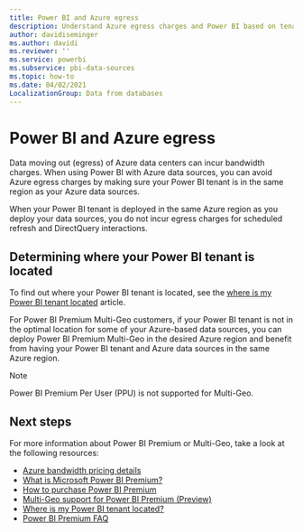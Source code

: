 ```yaml
---
title: Power BI and Azure egress
description: Understand Azure egress charges and Power BI based on tenant location and Power BI Premium
author: davidiseminger
ms.author: davidi
ms.reviewer: ''
ms.service: powerbi
ms.subservice: pbi-data-sources
ms.topic: how-to
ms.date: 04/02/2021
LocalizationGroup: Data from databases
---
```

# Power BI and Azure egress

Data moving out (egress) of Azure data centers can incur bandwidth charges. When using Power BI with Azure data sources, you can avoid Azure egress charges by making sure your Power BI tenant is in the same region as your Azure data sources.

When your Power BI tenant is deployed in the same Azure region as you deploy your data sources, you do not incur egress charges for scheduled refresh and DirectQuery interactions. 

## Determining where your Power BI tenant is located

To find out where your Power BI tenant is located, see the [where is my Power BI tenant located](../admin/service-admin-where-is-my-tenant-located.md) article.

For Power BI Premium Multi-Geo customers, if your Power BI tenant is not in the optimal location for some of your Azure-based data sources, you can deploy Power BI Premium Multi-Geo in the desired Azure region and benefit from having your Power BI tenant and Azure data sources in the same Azure region.

> [!NOTE]
> Power BI Premium Per User (PPU) is not supported for Multi-Geo.


## Next steps

For more information about Power BI Premium or Multi-Geo, take a look at the following resources:

* [Azure bandwidth pricing details](https://azure.microsoft.com/pricing/details/bandwidth/)
* [What is Microsoft Power BI Premium?](../admin/service-premium-what-is.md)
* [How to purchase Power BI Premium](../admin/service-admin-premium-purchase.md)
* [Multi-Geo support for Power BI Premium (Preview)](../admin/service-admin-premium-multi-geo.md)
* [Where is my Power BI tenant located?](../admin/service-admin-where-is-my-tenant-located.md)
* [Power BI Premium FAQ](../admin/service-premium-faq.yml)
